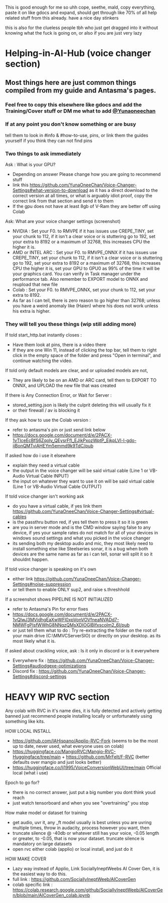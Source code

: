 This is good enough for me so uhh cope, seethe, mald, copy everything, paste it on like gdocs and expand, should get through like 70% of all help related stuff from this already. have a nice day stinkers

this is also for the clueless people tbh who just get dragged into it without knowing what the fuck is going on, or also if you are just very lazy

# Helping-in-AI-Hub (voice changer section)

## Most things here are just common things compiled from my guide and Antasma's pages.

### Feel free to copy this elsewhere like gdocs and add the Training/Cover stuff or DM me what to add [@Yunaoneechan](https://discord.com/users/824922747423031359) 



### If at any point you don't know something or are busy
tell them to look in #info & #how-to-use, pins, or link them the guides yourself if you think they can not find pins


### Two things to ask immediately

Ask : What is your GPU?
* Depending on answer Please change how you are going to recommend stuff
* link this https://github.com/YunaOneeChan/Voice-Changer-Settings#what-version-to-download as it has a direct download to the correct version at all times, or what is arguably idiot proof, copy the correct link from that section and send it to them
* If the gpu does not have at least 8gb of V-Ram they are better off using Colab
  
Ask: What are your voice changer settings (screenshot) 
* NVIDIA : Set your F0. to RMVPE if it has issues use CREPE_TINY, set your chunk to 112, if it isn't a clear voice or is stuttering go to 192, set your extra to 8192 or a maximum of 32768, this increases CPU the higher it is.
* AMD or INTEL ARC : Set your F0. to RMVPE_ONNX if it has issues use CREPE_TINY, set your chunk to 112, if it isn't a clear voice or is stuttering go to 192, set your extra to 8192 or a maximum of 32768, this increases CPU the higher it is, set your GPU to GPU0 as 99% of the time it will be your graphics card. You can verify in Task manager under the performance tab. Also remember to EXPORT model to ONNX and reupload that new file
* Colab : Set your F0. to RMVPE_ONNX, set your chunk to 112, set your extra to 8192.
* As far as I can tell, there is zero reason to go higher than 32768; unless you have a weird anomaly like (Haien) where his does not work unless his extra is higher.

### They will tell you these things (wip still adding more) 

If told start_http.bat instantly closes : 
* Have them look at pins, there is a video there
* If they are one Win 11, instead of clicking the top bar, tell them to right click in the empty space of the folder and press "Open in terminal", and continue watching the video.

If told only default models are clear, and or uploaded models are not,
* They are likely to be on an AMD or ARC card, tell them to EXPORT TO ONNX, and UPLOAD the new file that was created

If there is Any Connection Error, or Wait for Server :
* stored_setting.json is likely the culprit deleting this will usually fix it
* or their firewall / av is blocking it

If they ask how to use the Colab version :
* refer to antasma's pin or just send link below
* https://docs.google.com/document/d/e/2PACX-1vTIceEcBfS6Zqolv_QEysrFfI_EJikPxozWptP_EjkpLVl-l-gdo-ijBonQMTviAHEYm5emmd9k9TdC/pub

If asked how do i use it elsewhere
* explain they need a virtual cable
* the output in the voice changer will be said virtual cable (Line 1 or VB-Audio Virtual Cable INPUT)
* the input on whatever they want to use it on will be said virtual cable (Line 1 or VB-Audio Virtual Cable OUTPUT)

If told voice changer isn't working ask
* do you have a virtual cable, if yes link them https://github.com/YunaOneeChan/Voice-Changer-Settings#virtual-cables
* is the passthru button red, if yes tell them to press it so it is green
* are you in server mode and is the CMD window saying false to any device, if yes your sample rates do not match for all of your devices in windows sound settings and what you picked in the voice changer
* its sending both my desktop audio and mic, they most likely need to install something else like Steelseries sonar, it is a bug when both devices are the same name as far as i can tell, sonar will split it so it shouldnt happen.

If told voice changer is speaking on it's own
* either link https://github.com/YunaOneeChan/Voice-Changer-Settings#noise-suppression
* or tell them to enable ONLY sup2, and raise s.threshhold

If a screenshot shows PIPELINE IS NOT INITIALIZED
* refer to Antasma's Pin for error fixes
* https://docs.google.com/document/d/e/2PACX-1vQIwJ3MVidhgEaXwWFl0xpVonVOVfneaNVADd7-NMWFgPIsfWWhG8NNqzQMsXDIOGlBIfxscoIm2_6I/pub
* or just tell them what to do : Try re-extracting the folder on the root of your main drive (C:\MMVCServerSIO) or directly on your desktop. as its most likely what it is.

If asked about crackling voice, ask : Is it only in discord or is it everywhere
* Everywhere fix : https://github.com/YunaOneeChan/Voice-Changer-Settings#audiodgexe-optimizations
* Discord fix : https://github.com/YunaOneeChan/Voice-Changer-Settings#discord-settings


# HEAVY WIP RVC section
Any colab with RVC in it's name dies, it is fully detected and actively getting banned just recommend people installing locally or unfortunately using something like kits.

HOW LOCAL INSTALL
* https://github.com/IAHispano/Applio-RVC-Fork (seems to be the most up to date, never used, what everyone uses on colab)
* https://huggingface.co/MangioRVC/Mangio-RVC-Huggingface/tree/main + https://github.com/MrFelt/F-RVC (better defaults over mangio and just looks better)
* https://huggingface.co/lj1995/VoiceConversionWebUI/tree/main Official local (what i use)


Epoch to go for?
* there is no correct answer, just put a big number you dont think youd reach
* just watch tensorboard and when you see "overtraining" you stop

How make model or dataset for training
* get audio, uvr it, any _ft model usually is best unless you are uvring multiple times, throw in audacity, process however you want, then
* truncate silence @ -40db or whatever still has your voice, -0.05 length or greater, to -0.05, that is now your dataset. truncate silence is mandatory on large datasets
* open rvc either colab (applio) or local install, and just do it


HOW MAKE COVER
* Lazy way instead of Applio, Link SociallyIneptWeebs AI Cover Gen, it is the easiest way to do this.
* full link : https://github.com/SociallyIneptWeeb/AICoverGen
* colab specific link : https://colab.research.google.com/github/SociallyIneptWeeb/AICoverGen/blob/main/AICoverGen_colab.ipynb


